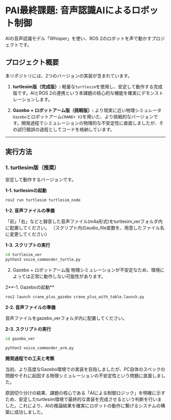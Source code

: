# PAI最終課題: 音声認識AIによるロボット制御

AIの音声認識モデル「Whisper」を使い、ROS 2のロボットを声で動かすプロジェクトです。

## プロジェクト概要

本リポジトリには、2つのバージョンの実装が含まれています。

1.  **turtlesim版（完成版）:**
    軽量な`turtlesim`を使用し、安定して動作する完成版です。AIとROS 2の連携という本課題の核心的な機能を確実にデモンストレーションします。

2.  **Gazebo + ロボットアーム版（挑戦版）:**
    より現実に近い物理シミュレータ`Gazebo`とロボットアーム`CRANE+ V2`を用いた、より挑戦的なバージョンです。開発過程でシミュレーションの物理的な不安定性に直面しましたが、その試行錯誤の過程としてコードを格納しています。

---

## 実行方法

### 1. turtlesim版（推奨）

安定して動作するバージョンです。

**1-1. turtlesimの起動**
```bash
ros2 run turtlesim turtlesim_node
```

**1-2. 音声ファイルの準備**

「前」「右」などと録音した音声ファイル(m4a形式)をturtlesim_verフォルダ内に配置してください。
（スクリプト内のaudio_file変数を、用意したファイル名に変更してください）

**1-3. スクリプトの実行**

```bash
cd turtlesim_ver
python3 voice_commander_turtle.py
```
2. Gazebo + ロボットアーム版
物理シミュレーションが不安定なため、環境によっては正常に動作しない可能性があります。

2**-1. Gazeboの起動**

```bash
ros2 launch crane_plus_gazebo crane_plus_with_table.launch.py
```
**2-2. 音声ファイルの準備**

音声ファイルをgazebo_verフォルダ内に配置してください。

**2-3. スクリプトの実行**

```bash
cd gazebo_ver
```
```bash
python3 voice_commander_arm.py
```
**開発過程での工夫と考察**

当初、より高度なGazebo環境での実装を目指しましたが、PC自体のスペックの問題やそれに起因する物理シミュレーションの不安定性という問題に直面しました。

原因切り分けの結果、課題の核心である「AIによる制御ロジック」を明確に示すため、安定したturtlesim環境で最終的な実装を完成させるという判断を行いました。これにより、AIの推論結果を確実にロボットの動作に繋げるシステムの構築に成功しました。
